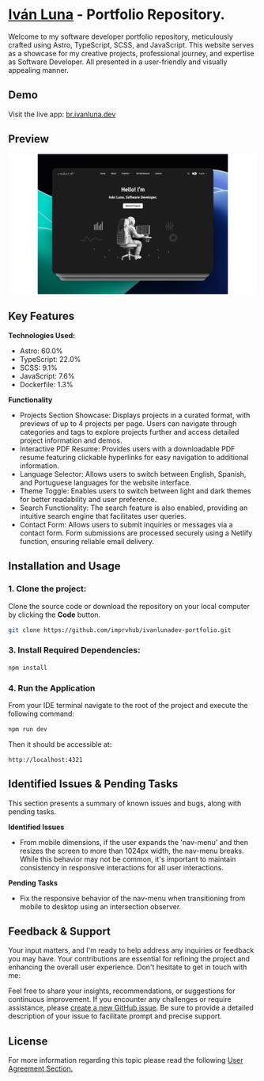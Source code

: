 # [Iván Luna](https://ivanluna.dev/) -  Portfolio Repository.

Welcome to my software developer portfolio repository, meticulously crafted using Astro, TypeScript, SCSS, and JavaScript. This website serves as a showcase for my creative projects, professional journey, and expertise as Software Developer. All presented in a user-friendly and visually appealing manner.

## Demo

Visit the live app: [br.ivanluna.dev](https://br.ivanluna.dev)

## Preview

![Preview](public/images/previews/preview.png "Preview")

## Key Features

**Technologies Used:**

- Astro: 60.0%
- TypeScript: 22.0%
- SCSS: 9.1%
- JavaScript: 7.6%
- Dockerfile: 1.3%
  
**Functionality**

- Projects Section Showcase: Displays projects in a curated format, with previews of up to 4 projects per page. Users can navigate through categories and tags to explore projects further and access detailed project information and demos.
- Interactive PDF Resume: Provides users with a downloadable PDF resume featuring clickable hyperlinks for easy navigation to additional information.
- Language Selector: Allows users to switch between English, Spanish, and Portuguese languages for the website interface.
- Theme Toggle: Enables users to switch between light and dark themes for better readability and user preference.
- Search Functionality: The search feature is also enabled, providing an intuitive search engine that facilitates user queries.
- Contact Form: Allows users to submit inquiries or messages via a contact form. Form submissions are processed securely using a Netlify function, ensuring reliable email delivery.

## Installation and Usage

### 1. Clone the project:
Clone the source code or download the repository on your local computer by clicking the **Code** button.

``` bash
git clone https://github.com/imprvhub/ivanlunadev-portfolio.git
```

### 3. Install Required Dependencies:

``` bash
npm install
```

### 4. Run the Application
From your IDE terminal navigate to the root of the project and execute the following command:
``` bash
npm run dev
```
Then it should be accessible at:
```
http://localhost:4321
```

## Identified Issues & Pending Tasks
This section presents a summary of known issues and bugs, along with pending tasks.

**Identified Issues**

- From mobile dimensions, if the user expands the 'nav-menu' and then resizes the screen to more than 1024px width, the nav-menu breaks. While this behavior may not be common, it's important to maintain consistency in responsive interactions for all user interactions.


**Pending Tasks**

- Fix the responsive behavior of the nav-menu when transitioning from mobile to desktop using an intersection observer.

## Feedback & Support
Your input matters, and I'm ready to help address any inquiries or feedback you may have. Your contributions are essential for refining the project and enhancing the overall user experience. Don't hesitate to get in touch with me:

Feel free to share your insights, recommendations, or suggestions for continuous improvement. If you encounter any challenges or require assistance, please [create a new GitHub issue](https://github.com/imprvhub/ivanlunadev-portfolio/issues/new). Be sure to provide a detailed description of your issue to facilitate prompt and precise support.

## License
For more information regarding this topic please read the following [User Agreement Section.](https://ivanluna.dev/user-agreement/)
